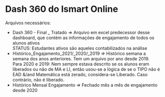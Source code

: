 # Dash 360 do Ismart Online

Arquivos necessários: 
- Dash 360 - Final _ Tratado => Arquivo em excel predecessor desse dashboard, que contém as informações de engajamento de todos os alunos ativos <br>
    STATUS: Estudantes ativos são aqueles contabilizados na análise
- Histórico_Engajamento_2021/_2020/_2019 => Histórico semana a semana dos anos anteriores. Tem um arquivo por ano desde 2019.<br>
    Para 2020 e 2019: Nem sempre estava descrito se os alunos eram liberados ou não de MA e LI, então usou-se a lógica de se o TIPO não é EAD &/and Matemática está zerado, considera-se Liberado. Caso contrário, não é liberado.
- Histórico Mensal Engajamento => Fechado mês a mês de engajamento desde 2020
